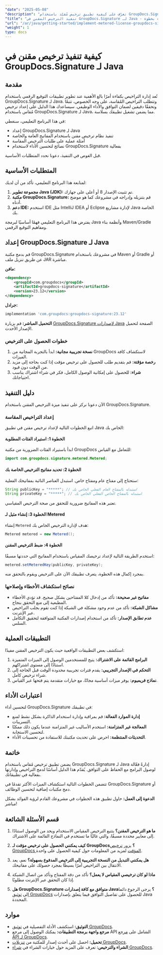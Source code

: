 ```yaml
---
"date": "2025-05-08"
"description": "تعرّف على كيفية تطبيق ترخيص مُقيّد باستخدام GroupDocs.Signature لـ Java. يغطي هذا الدليل الإعداد والتكامل وأفضل الممارسات."
"title": "تنفيذ الترخيص المقنن في GroupDocs.Signature لـ Java - دليل خطوة بخطوة"
"url": "/ar/java/getting-started/implement-metered-license-groupdocs-signature-java/"
"weight": 1
type: docs
---
```

# كيفية تنفيذ ترخيص مقنن في GroupDocs.Signature لـ Java

## مقدمة

تُعد إدارة التراخيص بكفاءة أمرًا بالغ الأهمية عند تطوير تطبيقات التوقيع الرقمي باستخدام GroupDocs.Signature لـ Java. وتتطلب التراخيص المُقاسة، على وجه الخصوص، تتبعًا وتحققًا دقيقين لضمان التوافق والأداء الوظيفي. سيساعدك هذا الدليل على إعداد ترخيص مُقاس باستخدام GroupDocs.Signature لـ Java، مما يضمن تشغيل تطبيقك بسلاسة.

في هذا البرنامج التعليمي، سنغطي:
- إعداد GroupDocs.Signature لـ Java
- تنفيذ نظام ترخيص مقنن باستخدام المفاتيح العامة والخاصة
- أمثلة عملية على طلبات الترخيص المقاسة
- نصائح لتحسين الأداء لاستخدام GroupDocs.Signature بفعالية

قبل الغوص في التنفيذ، دعونا نحدد المتطلبات الأساسية.

## المتطلبات الأساسية

لمتابعة هذا البرنامج التعليمي، تأكد من أن لديك:
1. **مجموعة تطوير Java (JDK):** تم تثبيت الإصدار 8 أو أعلى على جهازك.
2. **مكتبة GroupDocs.Signature:** قم بتنزيله وإدراجه في مشروعك كما هو موضح أدناه.
3. **دعم IDE:** استخدم IDE مثل IntelliJ IDEA أو Eclipse لإدارة مشاريع Java الخاصة بك.

يفترض هذا البرنامج التعليمي فهمًا أساسيًا لبرمجة Java وأنظمة بناء Maven/Gradle ومفاهيم التوقيع الرقمي.

## إعداد GroupDocs.Signature لـ Java

قم بدمج مكتبة GroupDocs.Signature في مشروعك باستخدام Maven أو Gradle أو عن طريق تنزيل ملف JAR مباشرة.

**مافن:**
```xml
<dependency>
    <groupId>com.groupdocs</groupId>
    <artifactId>groupdocs-signature</artifactId>
    <version>23.12</version>
</dependency>
```

**جرادل:**
```gradle
implementation 'com.groupdocs:groupdocs-signature:23.12'
```

**التحميل المباشر:** قم بزيارة [GroupDocs.Signature لإصدارات Java](https://releases.groupdocs.com/signature/java/) الصفحة لتحميل الإصدار الأحدث.

### خطوات الحصول على الترخيص

1. **نسخة تجريبية مجانية:** ابدأ بالتجربة المجانية من GroupDocs لاستكشاف كافة الميزات.
2. **رخصة مؤقتة:** قم بتقديم طلب للحصول على ترخيص مؤقت إذا كنت بحاجة إلى مزيد من الوقت دون قيود.
3. **شراء:** للحصول على إمكانية الوصول الكامل، فكر في شراء اشتراك يناسب احتياجاتك.

## دليل التنفيذ

الآن دعونا نركز على تنفيذ ميزة الترخيص المقنن باستخدام GroupDocs.Signature.

### إعداد التراخيص المقاسة

اتبع الخطوات التالية لإعداد ترخيص مقنن في تطبيق Java الخاص بك:

#### الخطوة 1: استيراد الفئات المطلوبة
ابدأ باستيراد الفئات الضرورية من مكتبة GroupDocs للتعامل مع القياس:
```java
import com.groupdocs.signature.metered.Metered;
```

#### الخطوة 2: تحديد مفاتيح الترخيص الخاصة بك
ستحتاج إلى مفتاح عام ومفتاح خاص. استبدل العناصر النائبة بمفاتيحك الفعلية:
```java
String publicKey = "*****"; // استبدله بالمفتاح العام الفعلي الخاص بك
String privateKey = "*****"; // استبدله بالمفتاح الخاص الفعلي الخاص بك
```
تعتبر هذه المفاتيح ضرورية للتحقق من صحة الترخيص المقياسي.

#### الخطوة 3: إنشاء مثيل لـ Metered
إنشاء `Metered` هدف لإدارة الترخيص الخاص بك:
```java
Metered metered = new Metered();
```

#### الخطوة 4: ضبط الترخيص المقنن
استخدم الطريقة التالية لإعداد ترخيصك المقياس باستخدام المفاتيح التي حددتها مسبقًا:
```java
metered.setMeteredKey(publicKey, privateKey);
```
بمجرد إكمال هذه الخطوة، يتعرف تطبيقك الآن على الترخيص ويقوم بالتحقق منه.

### نصائح استكشاف الأخطاء وإصلاحها
- **مفاتيح غير صحيحة:** تأكد من إدخال كلا المفتاحين بشكل صحيح. قد تؤدي الأخطاء المطبعية إلى منع التحقق بنجاح.
- **مشاكل الشبكة:** تأكد من عدم وجود مشكلة في الشبكة إذا كنت تقوم بجلب التراخيص عبر الإنترنت.
- **عدم تطابق الإصدار:** تأكد من استخدام إصدارات المكتبة المتوافقة لتحقيق التكامل السلس.

## التطبيقات العملية

استكشف بعض التطبيقات الواقعية حيث يكون الترخيص المقنن مفيدًا:
1. **البرامج القائمة على الاشتراك:** يتيح للمستخدمين الوصول إلى الميزات المتميزة استنادًا إلى مستوى اشتراكهم.
2. **التحكم في الإصدار التجريبي:** يقدم فترات تجريبية محدودة الوقت قبل الحاجة إلى شراء ترخيص كامل.
3. **نماذج فريميوم:** يوفر ميزات أساسية مجانًا، مع خيارات متقدمة يتم فتحها عبر القياس.

## اعتبارات الأداء
لتحسين أداء GroupDocs.Signature في تطبيقك:
- **إدارة الموارد الفعالة:** قم بمراقبة وإدارة استخدام الذاكرة بشكل نشط لمنع التسريبات.
- **المعالجة غير المتزامنة:** استخدم الأساليب غير المتزامنة عندما يكون ذلك ممكنًا لتحسين الاستجابة.
- **التحديثات المنتظمة:** احرص على تحديث مكتبتك للاستفادة من تحسينات الأداء.

## خاتمة

يضمن تطبيق ترخيص مُقاس باستخدام GroupDocs.Signature لـ Java إدارةً فعّالة لوصول البرامج مع الحفاظ على التوافق. يُقدّم هذا الدليل أساسًا لدمج التراخيص وإدارتها بفعالية في تطبيقاتك.

تتضمن الخطوات التالية استكشاف الميزات الأكثر تقدمًا في GroupDocs.Signature أو دمج مكتبات إضافية لتحسين الوظائف.

**الدعوة إلى العمل:** حاول تطبيق هذه الخطوات في مشروعك القادم لرؤية الفوائد بشكل مباشر!

## قسم الأسئلة الشائعة

1. **ما هو الترخيص المقنن؟**
   يتتبع الترخيص المقياس الاستخدام ويحد من الوصول استنادًا إلى معايير محددة مسبقًا، والتي غالبًا ما تستخدم في النماذج القائمة على الاشتراك.

2. **كيف يمكنني الحصول على ترخيص مؤقت لـ GroupDocs؟**
   يزور [ترخيص GroupDocs المؤقت](https://purchase.groupdocs.com/temporary-license/) لمزيد من المعلومات حول كيفية الحصول على واحدة.

3. **هل يمكنني التبديل من النسخة التجريبية إلى الترخيص المدفوع بسهولة؟**
   نعم، يعد الانتقال بين التراخيص أمرًا بسيطًا بمجرد حصولك على مفاتيحك.

4. **ماذا لو كان ترخيصي المقياس لا يعمل؟**
   تأكد من دقة المفتاح وتأكد من اتصال الشبكة إذا كان التحقق عبر الإنترنت مطلوبًا.

5. **هل GroupDocs.Signature متوافق مع كافة إصدارات Java؟**
   يرجى الرجوع دائما إلى [توثيق GroupDocs](https://docs.groupdocs.com/signature/java/) للحصول على تفاصيل التوافق فيما يتعلق بإصدارات Java المحددة.

## موارد
- **التوثيق:** استكشف الأدلة التفصيلية في [توثيق GroupDocs](https://docs.groupdocs.com/signature/java/).
- **مرجع واجهة برمجة التطبيقات:** يمكنك الوصول إلى مرجع API الشامل على [مرجع API لـ GroupDocs](https://reference.groupdocs.com/signature/java/).
- **تحميل:** احصل على أحدث إصدار للمكتبة من [تنزيلات GroupDocs](https://releases.groupdocs.com/signature/java/).
- **الشراء والترخيص:** تعرف على المزيد حول خيارات الشراء في [شراء GroupDocs](https://purchase.groupdocs.com/buy).
